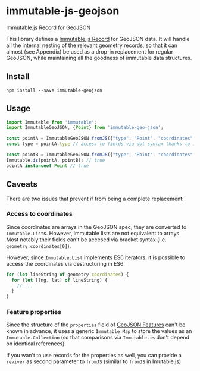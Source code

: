 # immutable-js-geojson
Immutable.js Record for GeoJSON

This library defines a [Immutable.js Record][record] for GeoJSON data.
It will handle all the internal nesting of the relevant geometry records,
so that it can almost (see Appendix) be used as a drop-in replacement for regular GeoJSON,
while maintaining all the goodness of immutable data structures.

## Install

`npm install --save immutable-geojson`

## Usage

```js
import Immutable from 'immutable';
import ImmutableGeoJSON, {Point} from 'immutable-geo-json';

const pointA = ImmutableGeoJSON.fromJS({"type": "Point", "coordinates": [100.0, 0.0]});
const type = pointA.type // access to fields via dot syntax thanks to immutable records

const pointB = ImmutableGeoJSON.fromJS({"type": "Point", "coordinates": [100.0, 0.0]});
Immutable.is(pointA, pointB); // true
pointA instanceof Point // true
```

## Caveats

There are two issues that prevent if from being a complete replacement:

### Access to coordinates
Since coordinates are arrays in the GeoJSON spec, they are converted to `Immutable.List`s.
However, immutable lists are not equivalent to arrays. 
Most notably their fields can't be accesed via bracket syntax (i.e. `geometry.coordinates[0]`).

However, since `Immutable.List` implements ES6 iterators, 
it is possible to access the coordinates via destructuring in ES6:
```js
for (let lineString of geometry.coordinates) {
  for (let [lng, lat] of lineString) {
    // ...
  }
}
```

### Feature properties
Since the structure of the `properties` field of [GeoJSON Features][feature] can't be known in advance, 
it uses a generic `Immutable.Map` to store the values as an `Immutable.Collection` 
(so that comparisons via `Immutable.is` don't depend on identical references).

If you wan't to use records for the properties as well, you can provide a `reviver` as second parameter to `fromJS`
(similar to `fromJS` in Imutable.js)


[record]: https://facebook.github.io/immutable-js/docs/#/Record
[feature]: http://geojson.org/geojson-spec.html#feature-objects
